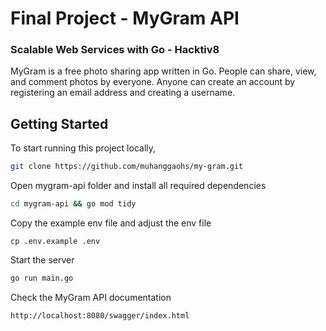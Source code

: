# Final Project - MyGram API

### Scalable Web Services with Go - Hacktiv8

MyGram is a free photo sharing app written in Go. People can share, view, and comment photos by everyone. Anyone can create an account by registering an email address and creating a username.

## Getting Started

To start running this project locally,

```bash
git clone https://github.com/muhanggaohs/my-gram.git
```

Open mygram-api folder and install all required dependencies

```bash
cd mygram-api && go mod tidy
```

Copy the example env file and adjust the env file

```
cp .env.example .env
```

Start the server


```bash
go run main.go
```

Check the MyGram API documentation

```html
http://localhost:8080/swagger/index.html
```